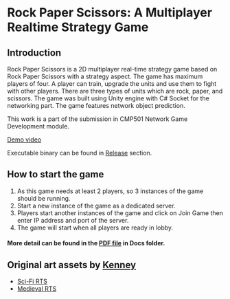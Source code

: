 # Rock Paper Scissors: A Multiplayer Realtime Strategy Game
## Introduction
Rock Paper Scissors is a 2D multiplayer real-time strategy game based on Rock Paper Scissors with a strategy aspect. The game has maximum players of four. A player can train, upgrade the units and use them to fight with other players. There are three types of units which are rock, paper, and scissors. The game was built using Unity engine with C# Socket for the networking part. The game features network object prediction.

This work is a part of the submission in CMP501 Network Game Development module.

[Demo video](https://www.youtube.com/watch?v=rBE9131TIPk)

Executable binary can be found in [Release](../../releases) section.

## How to start the game
1. As this game needs at least 2 players, so 3 instances of the game should be running.
2. Start a new instance of the game as a dedicated server.
3. Players start another instances of the game and click on Join Game then enter IP address and port of the server.
4. The game will start when all players are ready in lobby.

#### More detail can be found in the [PDF file](../master/Docs/Network%20Assessment%20Report.pdf) in Docs folder.

## Original art assets by [Kenney](https://www.kenney.nl)
- [Sci-Fi RTS](https://www.kenney.nl/assets/sci-fi-rts)
- [Medieval RTS](https://www.kenney.nl/assets/medieval-rts)
